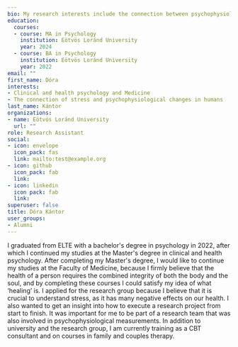 ```yaml
---
bio: My research interests include the connection between psychophysiological changes and stress.
education:
  courses:
  - course: MA in Psychology
    institution: Eötvös Loránd University
    year: 2024
  - course: BA in Psychology
    institution: Eötvös Loránd University
    year: 2022
email: ""
first_name: Dóra
interests:
- Clinical and health psychology and Medicine
- The connection of stress and psychophysiological changes in humans
last_name: Kántor
organizations:
- name: Eötvös Loránd University
  url: ""
role: Research Assistant
social:
- icon: envelope
  icon_pack: fas
  link: mailto:test@example.org
- icon: github
  icon_pack: fab
  link: 
- icon: linkedin
  icon pack: fab
  link: 
superuser: false
title: Dóra Kántor
user_groups:
- Alumni
---
```


I graduated from ELTE with a bachelor's degree in psychology in 2022, after which I continued my studies at the Master's degree in clinical and health psychology. After completing my Master's degree, I would like to continue my studies at the Faculty of Medicine, because I firmly believe that the health of a person requires the combined integrity of both the body and the soul, and by completing these courses I could satisfy my idea of what ‘healing’ is. I applied for the research group because I believe that it is crucial to understand stress, as it has many negative effects on our health. I also wanted to get an insight into how to execute a research project from start to finish. It was important for me to be part of a research team that was also involved in psychophysiological measurements. In addition to university and the research group, I am currently training as a CBT consultant and on courses in family and couples therapy.